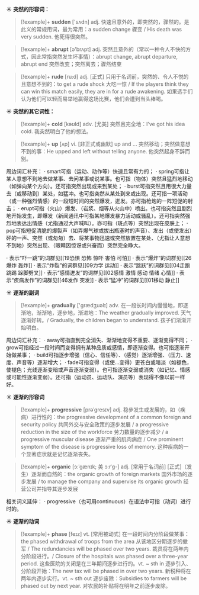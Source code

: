☀ <span class="category">**突然的形容词：**</span>
>[!example]+ <span class="vocabulary">**sudden**</span> ['sʌdn] 
> <span class="definition">adj. 快速且意外的，即突然的，骤然的。是此义的常规用词，最为常用：</span>a sudden change 骤变 / His death was very sudden. 他死得很突然。

>[!example]+ <span class="vocabulary">**abrupt**</span> [ə'brʌpt] 
> <span class="definition">adj. 突然且意外的（常以一种令人不快的方式，因此常指突然发生坏事情）：</span>abrupt change, abrupt departure, abrupt end 突然改变；突然离去；骤然结束

>[!example]+ <span class="vocabulary">**rude**</span> [ru:d] 
> <span class="definition">adj. [正式] 只用于名词前，突然的、令人不悦的且意想不到的：</span>to get a rude shock 大吃一惊 / If the players think they can win this match easily, they are in for a rude awakening. 如果选手们认为他们可以轻而易举地赢得这场比赛，他们会遭到当头棒喝。

☀ <span class="category">**突然的其它词性：**</span>
>[!example]+ <span class="vocabulary">**cold**</span> [kəʊld] 
> <span class="definition">adv. [尤美] 突然且完全地：</span>I’ve got his idea cold. 我突然明白了他的想法。

>[!example]+ <span class="vocabulary">**up**</span> [ʌp] 
> <span class="definition">vi. [非正式或幽默] up and ... 突然移动；突然做意想不到的事：</span>He upped and left without telling anyone. 他突然起身不辞而别。

周边词汇补充：
· smart可指（运动、动作等）快速且常有力的；
· spring可指让某人意想不到地去做某事、去问某事或说某事。也可指（物体）突然且猛烈地移动（如弹向某个方向）。还可指突然出现或来到某处；
· burst可指突然且用很大力量去（或移动到）某处，如猛冲。也可指突然从某处到来或出现。还可指一项活动（或一种强烈情感）的一段短时间的突然爆发，迸发。亦可指枪炮的一阵短促的射击；
· erupt可指（火山）爆发、（岩浆、烟等从火山中）喷出。也可指突然且剧烈地开始发生，即爆发（新闻通讯中可指某地爆发暴力活动或骚乱）。还可指突然强烈地表达出情感（尤指通过大声喊叫）。亦可指（斑点等）突然出现在皮肤上；
· pop可指短促清脆的爆裂声（如弄爆气球或拔出瓶塞时的声音）、发出（或使发出）砰的一声、突然（或匆匆）去、将某事物迅速或突然放置在某处、（尤指让人意想不到地）突然出现、（眼睛因惊讶或兴奋而）突然完全睁大。

· 表示“吓一跳”的词群见[[19恐惧 恐怖 惊吓 害怕 可怕]]
· 表示“爆炸”的词群见[[26爆炸 轰炸]]
· 表示“炸裂”的词群见[[09力学 运动]]
· 表示“跳跃”的词群见[[04走跑跳踢 跺脚劈叉]]
· 表示“感情迸发”的词群见[[02感情 激情 感动 情绪 心情]]
· 表示“疾病发作”的词群见[[46发作 突发]]
· 表示“猛冲”的词群见[[01移动 静止]]

☀ <span class="category">**逐渐的副词**</span>
>[!example]+ <span class="vocabulary">**gradually**</span> ['ɡrædӡuəlɪ] 
> <span class="definition">adv. 在一段长时间内慢慢地，即逐渐地，渐渐地，逐步地，渐进地：</span>The weather gradually improved. 天气逐渐好转。/ Gradually, the children began to understand. 孩子们渐渐开始明白。

周边词汇补充：
· away可指直到完全消失、渐渐地变得不重要、逐渐变得不同；
· grow可指经过一段时间而变得拥有某种品质或感情，即逐渐变得。也可指逐渐开始做某事；
· build可指逐步增强（信心、信任等）、（感觉）逐渐增强、（压力、速度、声音等）逐渐增大；
· fade可指变得（或使…变得）更苍白或暗淡（如褪色，使褪色；光线逐渐变暗或声音逐渐变弱）。也可指逐渐变弱或消失（如记忆、情感或可能性逐渐变弱）。还可指（运动员、运动队、演员等）表现得不像以前一样好。

☀ <span class="category">**逐渐的形容词**</span>
>[!example]+ <span class="vocabulary">**progressive**</span> [prəˈgresɪv]
> <span class="definition">adj.  稳步发生或发展的，如（疾病）进行性的：</span>the progressive development of a common foreign and security policy 共同外交与安全政策的逐步发展 / a progressive reduction in the size of the workforce 劳力数量的逐步减少 / a progressive muscular disease 逐渐严重的肌肉病症 / One prominent symptom of the disease is progressive loss of memory. 这种疾病的一个显著症状就是记忆逐渐丧失。
           
>[!example]+ <span class="vocabulary">**organic**</span> [ɔ:ˈgænɪk; 美 ɔ:rˈg-]
> <span class="definition">adj. [常用于名词前] [正式]（发生）逐渐而自然的：</span>the organic growth of foreign markets 国外市场的逐步发展 / to manage the company and supervise its organic growth 经营公司并指导其逐步发展
 
相关词义延伸：
· progressive（也可用continuous）在语法中可指（动词）进行时的。
         
☀ <span class="category">**逐渐的动词**</span>
>[!example]+ <span class="vocabulary">**phase**</span> [feɪz]
> <span class="definition">vt. [常用被动式] 在一段时间内分阶段做某事：</span>the phased withdrawal of troops from the area 从该地区分期逐步的撤军 / The redundancies will be phased over two years. 裁员将在两年内分阶段进行。/ Closure of the hospitals was phased over a three-year period. 这些医院的关闭是在三年期间逐步进行的。<span class="definition">vt. ~ sth in 逐步引入、分阶段开始：</span>The new tax will be phased in over two years. 新税种将在两年内逐步实行。<span class="definition">vt. ~ sth out 逐步废除：</span>Subsidies to farmers will be phased out by next year. 对农民的补贴将在明年之前逐步废除。
